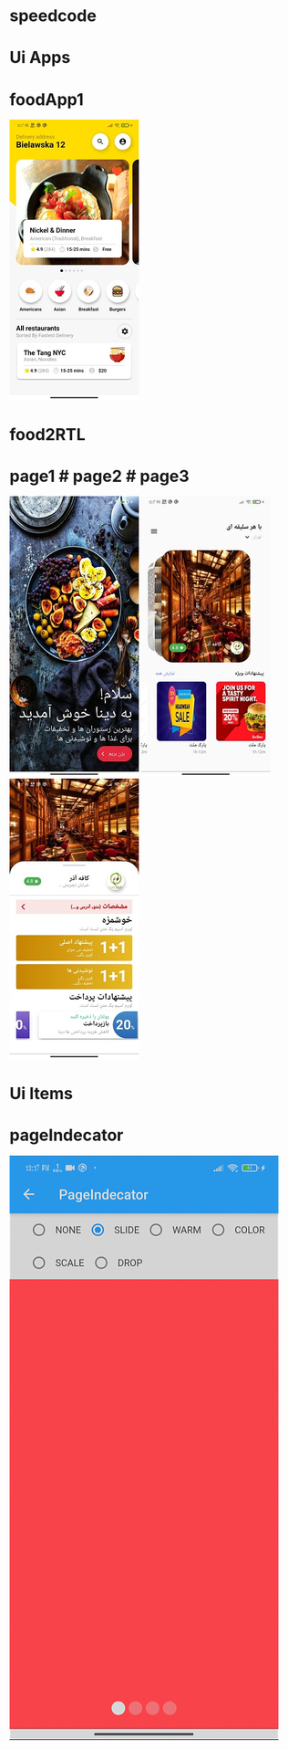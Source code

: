 # speedcode

# Ui Apps

# foodApp1
![alt text](https://github.com/nothilsevsaf/speedcode/blob/main/lib/UiApps/foodApp1/foodApp1.jpg?raw=true)

# food2RTL
# page1 # page2 # page3
![alt text](https://github.com/nothilsevsaf/speedcode/blob/main/lib/UiApps/food2RTL/food2RTL1.jpg?raw=true) ![alt text](https://github.com/nothilsevsaf/speedcode/blob/main/lib/UiApps/food2RTL/food2RTL2.jpg?raw=true) ![alt text](https://github.com/nothilsevsaf/speedcode/blob/main/lib/UiApps/food2RTL/food2RTL3.jpg?raw=true)



# Ui Items

# pageIndecator
![alt text](https://github.com/nothilsevsaf/speedcode/blob/main/lib/UiItems/pageIndecator.gif?raw=true)
